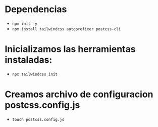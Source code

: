 # Dependencias

-   `npm init -y`
-   `npm install tailwindcss autoprefixer postcss-cli`

# Inicializamos las herramientas instaladas:

-   `npx tailwindcss init`

# Creamos archivo de configuracion postcss.config.js

-   `touch postcss.config.js`
